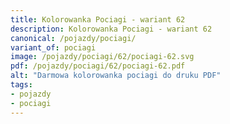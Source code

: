 ```yaml
---
title: Kolorowanka Pociagi - wariant 62
description: Kolorowanka Pociagi - wariant 62
canonical: /pojazdy/pociagi/
variant_of: pociagi
image: /pojazdy/pociagi/62/pociagi-62.svg
pdf: /pojazdy/pociagi/62/pociagi-62.pdf
alt: "Darmowa kolorowanka pociagi do druku PDF"
tags:
- pojazdy
- pociagi
---
```

